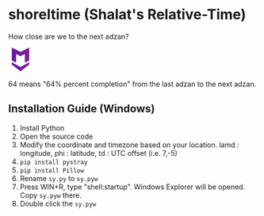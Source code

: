 # shoreltime (Shalat's Relative-Time)
How close are we to the next adzan?

![alt text](https://github.com/adam-p/markdown-here/raw/master/src/common/images/icon48.png "Logo Title Text 1")

64 means "64% percent completion" from the last adzan to the next adzan. 

## Installation Guide (Windows)
1. Install Python
2. Open the source code
3. Modify the coordinate and timezone based on your location. lamd : longitude, phi : latitude, td : UTC offset (i.e. 7,-5) 
4. `pip install pystray`
5. `pip install Pillow`
6. Rename `sy.py` to `sy.pyw`
8. Press WIN+R, type "shell:startup". Windows Explorer will be opened. Copy `sy.pyw` there.
9. Double click the `sy.pyw`

